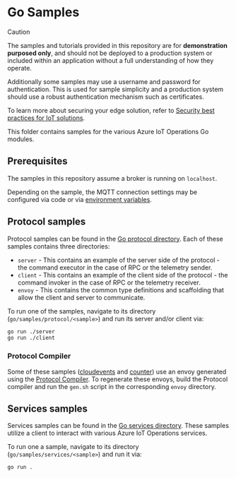 # Go Samples

> [!CAUTION]
>
> The samples and tutorials provided in this repository are for **demonstration purposed only**, and should not be deployed to a production system or included within an application without a full understanding of how they operate.
>
> Additionally some samples may use a username and password for authentication. This is used for sample simplicity and a production system should use a robust authentication mechanism such as certificates.
>
> To learn more about securing your edge solution, refer to [Security best practices for IoT solutions](https://learn.microsoft.com/azure/iot/iot-overview-security).

This folder contains samples for the various Azure IoT Operations Go modules.

## Prerequisites

The samples in this repository assume a broker is running on `localhost`.

Depending on the sample, the MQTT connection settings may be configured via code or via [environment variables](/doc/reference/connection-settings.md).

## Protocol samples

Protocol samples can be found in the [Go protocol directory](../protocol). Each of these samples contains three directories:

- `server` - This contains an example of the server side of the protocol - the command executor in the case of RPC or the telemetry sender.
- `client` - This contains an example of the client side of the protocol - the command invoker in the case of RPC or the telemetry receiver.
- `envoy` - This contains the common type definitions and scaffolding that allow the client and server to communicate.

To run one of the samples, navigate to its directory (`go/samples/protocol/<sample>`) and run its server and/or client via:

```bash
go run ./server
go run ./client
```

### Protocol Compiler

Some of these samples ([cloudevents](protocol/cloudevents) and [counter](protocol/counter)) use an envoy generated using the [Protocol Compiler](../../codegen). To regenerate these envoys, build the Protocol compiler and run the `gen.sh` script in the corresponding `envoy` directory.

## Services samples

Services samples can be found in the [Go services directory](../services). These samples utilize a client to interact with various Azure IoT Operations services.

To run one a sample, navigate to its directory (`go/samples/services/<sample>`) and run it via:

```bash
go run .
```
